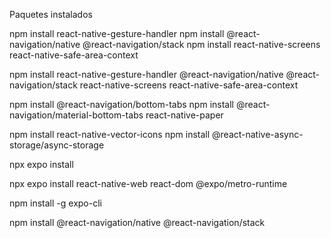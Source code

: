 Paquetes instalados

npm install react-native-gesture-handler npm install @react-navigation/native @react-navigation/stack npm install react-native-screens react-native-safe-area-context

npm install react-native-gesture-handler @react-navigation/native @react-navigation/stack react-native-screens react-native-safe-area-context

npm install @react-navigation/bottom-tabs npm install @react-navigation/material-bottom-tabs react-native-paper

npm install react-native-vector-icons npm install @react-native-async-storage/async-storage

npx expo install

npx expo install react-native-web react-dom @expo/metro-runtime

npm install -g expo-cli

npm install @react-navigation/native @react-navigation/stack